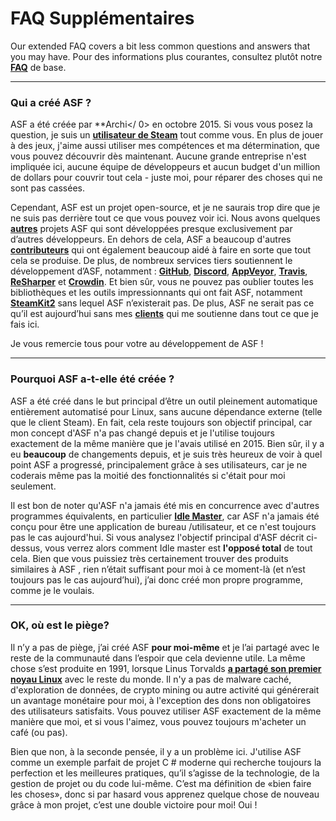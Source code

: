 # FAQ Supplémentaires

Our extended FAQ covers a bit less common questions and answers that you may have. Pour des informations plus courantes, consultez plutôt notre **[FAQ](https://github.com/JustArchiNET/ArchiSteamFarm/wiki/FAQ)** de base.

* * *

### Qui a créé ASF ?

ASF a été créée par **Archi</ 0> en octobre 2015. Si vous vous posez la question, je suis un **[utilisateur de Steam](https://steamcommunity.com/profiles/76561198006963719)** tout comme vous. En plus de jouer à des jeux, j'aime aussi utiliser mes compétences et ma détermination, que vous pouvez découvrir dès maintenant. Aucune grande entreprise n'est impliquée ici, aucune équipe de développeurs et aucun budget d'un million de dollars pour couvrir tout cela - juste moi, pour réparer des choses qui ne sont pas cassées.</p> 

Cependant, ASF est un projet open-source, et je ne saurais trop dire que je ne suis pas derrière tout ce que vous pouvez voir ici. Nous avons quelques **[autres](https://github.com/JustArchiNET?q=ASF-)** projets ASF qui sont développées presque exclusivement par d’autres développeurs. En dehors de cela, ASF a beaucoup d'autres **[contributeurs](https://github.com/JustArchiNET/ArchiSteamFarm/graphs/contributors)** qui ont également beaucoup aidé à faire en sorte que tout cela se produise. De plus, de nombreux services tiers soutiennent le développement d’ASF, notamment : **[GitHub](https://github.com)**, **[Discord](https://discordapp.com/open-source)**, **[AppVeyor](https://www.appveyor.com)**, **[Travis](https://travis-ci.com)**, **[ReSharper](https://www.jetbrains.com/resharper)** et **[Crowdin](https://crowdin.com)**. Et bien sûr, vous ne pouvez pas oublier toutes les bibliothèques et les outils impressionnants qui ont fait ASF, notamment **[SteamKit2](https://github.com/SteamRE/SteamKit)** sans lequel ASF n’existerait pas. De plus, ASF ne serait pas ce qu’il est aujourd’hui sans mes **[clients](https://www.patreon.com/JustArchi)** qui me soutienne dans tout ce que je fais ici.

Je vous remercie tous pour votre au développement de ASF !

* * *

### Pourquoi ASF a-t-elle été créée ?

ASF a été créé dans le but principal d’être un outil pleinement automatique entièrement automatisé pour Linux, sans aucune dépendance externe (telle que le client Steam). En fait, cela reste toujours son objectif principal, car mon concept d'ASF n'a pas changé depuis et je l'utilise toujours exactement de la même manière que je l'avais utilisé en 2015. Bien sûr, il y a eu **beaucoup** de changements depuis, et je suis très heureux de voir à quel point ASF a progressé, principalement grâce à ses utilisateurs, car je ne coderais même pas la moitié des fonctionnalités si c'était pour moi seulement.

Il est bon de noter qu'ASF n'a jamais été mis en concurrence avec d'autres programmes équivalents, en particulier **[Idle Master](https://www.steamidlemaster.com)**, car ASF n'a jamais été conçu pour être une application de bureau /utilisateur, et ce n'est toujours pas le cas aujourd'hui. Si vous analysez l'objectif principal d'ASF décrit ci-dessus, vous verrez alors comment Idle master est **l'opposé total** de tout cela. Bien que vous puissiez très certainement trouver des produits similaires à ASF , rien n’était suffisant pour moi à ce moment-là (et n’est toujours pas le cas aujourd’hui), j’ai donc créé mon propre programme, comme je le voulais.

* * *

### OK, où est le piège?

Il n’y a pas de piège, j’ai créé ASF **pour moi-même** et je l’ai partagé avec le reste de la communauté dans l’espoir que cela devienne utile. La même chose s’est produite en 1991, lorsque Linus Torvalds **[a partagé son premier noyau Linux](https://groups.google.com/forum/#!msg/comp.os.Minix/dlNtH7RRrGA/SwRavCzVE7gJ)** avec le reste du monde. Il n'y a pas de malware caché, d'exploration de données, de crypto mining ou autre activité qui générerait un avantage monétaire pour moi, à l'exception des dons non obligatoires des utilisateurs satisfaits. Vous pouvez utiliser ASF exactement de la même manière que moi, et si vous l'aimez, vous pouvez toujours m'acheter un café (ou pas).

Bien que non, à la seconde pensée, il y a un problème ici. J'utilise ASF comme un exemple parfait de projet C # moderne qui recherche toujours la perfection et les meilleures pratiques, qu’il s’agisse de la technologie, de la gestion de projet ou du code lui-même. C’est ma définition de «bien faire les choses», donc si par hasard vous apprenez quelque chose de nouveau grâce à mon projet, c’est une double victoire pour moi! Oui !